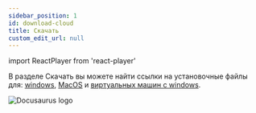 ```yaml
---
sidebar_position: 1
id: download-cloud
title: Скачать
custom_edit_url: null
---
```

import ReactPlayer from 'react-player'

В разделе Скачать вы можете найти ссылки на установочные файлы для: [windows](https://undetectable.s3.eu-west-2.amazonaws.com/installer_x64_win.exe), [MacOS](https://undetectable.s3.eu-west-2.amazonaws.com/installer_x64_mac.dmg) и [виртуальных машин с windows](https://undetectable.s3.eu-west-2.amazonaws.com/installer_x64_VM_win.exe).

![Docusaurus logo](/img/2-cloud/10-download/eng/download-1.png)